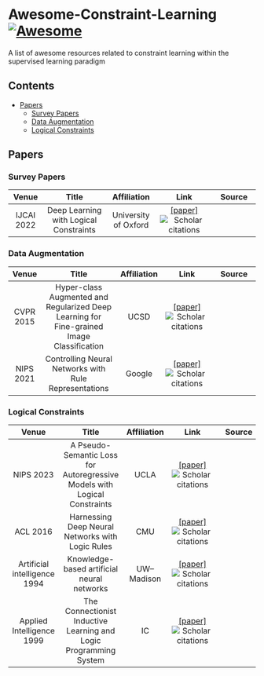 # Awesome-Constraint-Learning [![Awesome](https://cdn.rawgit.com/sindresorhus/awesome/d7305f38d29fed78fa85652e3a63e154dd8e8829/media/badge.svg)](https://github.com/sindresorhus/awesome)

A list of awesome resources related to constraint learning within the supervised learning paradigm
## Contents
- [Papers](#papers)
  - [Survey Papers](#survey-papers)
  - [Data Augmentation](#data-augmentation)
  - [Logical Constraints](#logical-constraints)
## Papers
### Survey Papers
| Venue | Title | Affiliation | &nbsp;&nbsp;&nbsp;&nbsp;&nbsp;&nbsp;Link&nbsp;&nbsp;&nbsp;&nbsp;&nbsp;&nbsp; | &nbsp;&nbsp;Source&nbsp;&nbsp; |
| :---: | :---: | :---------: | :---: | :----: |
|IJCAI 2022|Deep Learning with Logical Constraints|University of Oxford| [[paper]](https://arxiv.org/pdf/2205.00523.pdf)![Scholar citations](https://img.shields.io/badge/Citations-37-_.svg?logo=google-scholar&labelColor=4f4f4f&color=3388ee)||
### Data Augmentation
| Venue | Title | Affiliation | &nbsp;&nbsp;&nbsp;&nbsp;&nbsp;&nbsp;Link&nbsp;&nbsp;&nbsp;&nbsp;&nbsp;&nbsp; | &nbsp;&nbsp;Source&nbsp;&nbsp; |
| :---: | :---: | :---------: | :---: | :----: |
|CVPR 2015|Hyper-class Augmented and Regularized Deep Learning for Fine-grained Image Classification|UCSD| [[paper]](https://www.cv-foundation.org/openaccess/content_cvpr_2015/papers/Xie_Hyper-Class_Augmented_and_2015_CVPR_paper.pdf)![Scholar citations](https://img.shields.io/badge/Citations-230-_.svg?logo=google-scholar&labelColor=4f4f4f&color=3388ee)||
|NIPS 2021|Controlling Neural Networks with Rule Representations|Google| [[paper]](https://proceedings.neurips.cc/paper/2021/file/5cd5058bca53951ffa7801bcdf421651-Paper.pdf)![Scholar citations](https://img.shields.io/badge/Citations-35-_.svg?logo=google-scholar&labelColor=4f4f4f&color=3388ee)||
### Logical Constraints
| Venue | Title | Affiliation | &nbsp;&nbsp;&nbsp;&nbsp;&nbsp;&nbsp;Link&nbsp;&nbsp;&nbsp;&nbsp;&nbsp;&nbsp; | &nbsp;&nbsp;Source&nbsp;&nbsp; |
| :---: | :---: | :---------: | :---: | :----: |
|NIPS 2023|A Pseudo-Semantic Loss for Autoregressive Models with Logical Constraints|UCLA| [[paper]](https://arxiv.org/pdf/2312.03905.pdf)![Scholar citations](https://img.shields.io/badge/Citations-0-_.svg?logo=google-scholar&labelColor=4f4f4f&color=3388ee)||
|ACL 2016|Harnessing Deep Neural Networks with Logic Rules|CMU| [[paper]](https://arxiv.org/pdf/1603.06318.pdf)![Scholar citations](https://img.shields.io/badge/Citations-727-_.svg?logo=google-scholar&labelColor=4f4f4f&color=3388ee)||
|Artificial intelligence 1994|Knowledge-based artificial neural networks|UW–Madison| [[paper]](https://www.inf.ufrgs.br/~engel/data/media/file/cmp121/kbann-artigo.pdf)![Scholar citations](https://img.shields.io/badge/Citations-0-_.svg?logo=google-scholar&labelColor=4f4f4f&color=3388ee)||
|Applied Intelligence 1999|The Connectionist Inductive Learning and Logic Programming System|IC| [[paper]](https://link.springer.com/article/10.1023/A:1008328630915)![Scholar citations](https://img.shields.io/badge/Citations-0-_.svg?logo=google-scholar&labelColor=4f4f4f&color=3388ee)||
